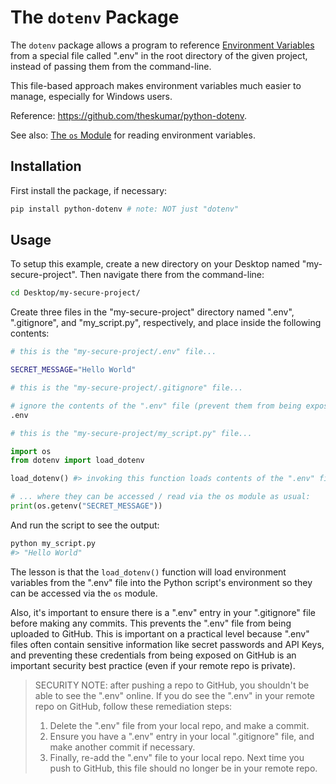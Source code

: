 # The `dotenv` Package

The `dotenv` package allows a program to reference [Environment Variables](/notes/environment-variables/README.md) from a special file called ".env" in the root directory of the given project, instead of passing them from the command-line.

This file-based approach makes environment variables much easier to manage, especially for Windows users.

Reference: https://github.com/theskumar/python-dotenv.

See also: [The `os` Module](/notes/python/modules/os.md#environment-variables) for reading environment variables.

## Installation

First install the package, if necessary:

```sh
pip install python-dotenv # note: NOT just "dotenv"
```

## Usage


To setup this example, create a new directory on your Desktop named "my-secure-project". Then navigate there from the command-line:

```sh
cd Desktop/my-secure-project/
```

Create three files in the "my-secure-project" directory named ".env", ".gitignore", and "my_script.py", respectively, and place inside the following contents:

```sh
# this is the "my-secure-project/.env" file...

SECRET_MESSAGE="Hello World"
```

```sh
# this is the "my-secure-project/.gitignore" file...

# ignore the contents of the ".env" file (prevent them from being exposed on GitHub):
.env
```

```py
# this is the "my-secure-project/my_script.py" file...

import os
from dotenv import load_dotenv

load_dotenv() #> invoking this function loads contents of the ".env" file into the script's environment...

# ... where they can be accessed / read via the os module as usual:
print(os.getenv("SECRET_MESSAGE"))
```

And run the script to see the output:

```sh
python my_script.py
#> "Hello World"
```

The lesson is that the `load_dotenv()` function will load environment variables from the ".env" file into the Python script's environment so they can be accessed via the `os` module.

Also, it's important to ensure there is a ".env" entry in your ".gitignore" file before making any commits. This prevents the ".env" file from being uploaded to GitHub. This is important on a practical level because ".env" files often contain sensitive information like secret passwords and API Keys, and preventing these credentials from being exposed on GitHub is an important security best practice (even if your remote repo is private).

> SECURITY NOTE: after pushing a repo to GitHub, you shouldn't be able to see the ".env" online. If you do see the ".env" in your remote repo on GitHub, follow these remediation steps:
>   1. Delete the ".env" file from your local repo, and make a commit.
>   2. Ensure you have a ".env" entry in your local ".gitignore" file, and make another commit if necessary. 
>   3. Finally, re-add the ".env" file to your local repo. Next time you push to GitHub, this file should no longer be in your remote repo.
